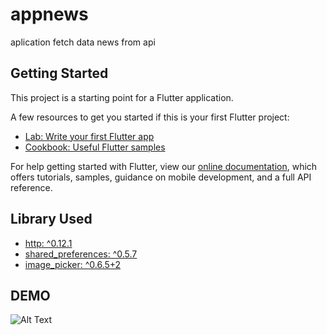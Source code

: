 # appnews

aplication fetch data news from api

## Getting Started

This project is a starting point for a Flutter application.

A few resources to get you started if this is your first Flutter project:

- [Lab: Write your first Flutter app](https://flutter.dev/docs/get-started/codelab)
- [Cookbook: Useful Flutter samples](https://flutter.dev/docs/cookbook)

For help getting started with Flutter, view our
[online documentation](https://flutter.dev/docs), which offers tutorials,
samples, guidance on mobile development, and a full API reference.

## Library Used
- [http: ^0.12.1](https://pub.dev/packages/http)
- [shared_preferences: ^0.5.7](https://pub.dev/packages/shared_preferences)
- [image_picker: ^0.6.5+2](https://pub.dev/packages/image_picker)

## DEMO
![Alt Text](https://media.giphy.com/media/vFKqnCdLPNOKc/giphy.gif)
